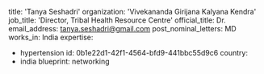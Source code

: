 title: 'Tanya Seshadri'
organization: 'Vivekananda Girijana Kalyana Kendra'
job_title: 'Director, Tribal Health Resource Centre'
official_title: Dr.
email_address: tanya.seshadri@gmail.com
post_nominal_letters: MD
works_in: India
expertise:
  - hypertension
id: 0b1e22d1-42f1-4564-bfd9-441bbc55d9c6
country:
  - india
blueprint: networking
